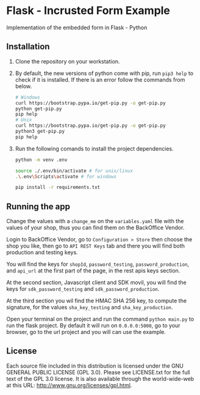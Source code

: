 # Flask - Incrusted Form Example

Implementation of the embedded form in Flask - Python

## Installation

1. Clone the repository on your workstation.
1. By default, the new versions of python come with pip, 
run `pip3 help` to check if it is installed. If there 
is an error follow the commands from below.

    ```bash
    # Windows
    curl https://bootstrap.pypa.io/get-pip.py -o get-pip.py
    python get-pip.py
    pip help
    # Unix
    curl https://bootstrap.pypa.io/get-pip.py -o get-pip.py
    python3 get-pip.py
    pip help
    ```

1. Run the following comands to install the project dependencies.

    ``` bash
    python -m venv .env

    source ./.env/bin/activate # for unix/linux
    .\.env\Scripts\activate # for windows

    pip install -r requirements.txt
    ```

## Running the app

Change the values with a `change_me` on the `variables.yaml` file with 
the values of your shop, thus you can find them on the BackOffice Vendor.

Login to BackOffice Vendor, go to `Configuration > Store` then choose the shop you like,
then go to `API REST Keys` tab and there you will find both production and 
testing keys.

You will find the keys for `shopId`, `password_testing`, `password_production`, and `api_url` 
at the first part of the page, in the rest apis keys section.

At the second section, Javascript client and SDK movil, you will find the keys for 
`sdk_password_testing` and `sdk_password_production`.

At the third section you wil find the HMAC SHA 256 key, to compute the signature, for the 
values `sha_key_testing` and `sha_key_production`.

Open your terminal on the project and run the command `python main.py` 
to run the flask project. By default it will run on `0.0.0.0:5000`, 
go to your browser, go to the url project and you will can use the example.

## License

Each source file included in this distribution is licensed 
under the GNU GENERAL PUBLIC LICENSE (GPL 3.0). Please see 
LICENSE.txt for the full text of the GPL 3.0 license. It is 
also available through the world-wide-web at this 
URL: http://www.gnu.org/licenses/gpl.html.